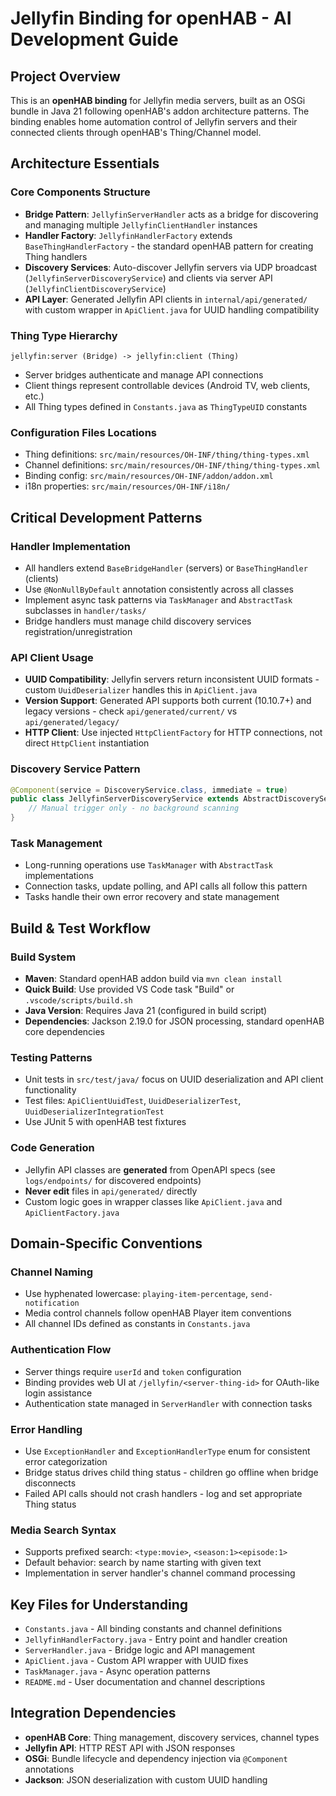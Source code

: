# Jellyfin Binding for openHAB - AI Development Guide

## Project Overview
This is an **openHAB binding** for Jellyfin media servers, built as an OSGi bundle in Java 21 following openHAB's addon architecture patterns. The binding enables home automation control of Jellyfin servers and their connected clients through openHAB's Thing/Channel model.

## Architecture Essentials

### Core Components Structure
- **Bridge Pattern**: `JellyfinServerHandler` acts as a bridge for discovering and managing multiple `JellyfinClientHandler` instances
- **Handler Factory**: `JellyfinHandlerFactory` extends `BaseThingHandlerFactory` - the standard openHAB pattern for creating Thing handlers
- **Discovery Services**: Auto-discover Jellyfin servers via UDP broadcast (`JellyfinServerDiscoveryService`) and clients via server API (`JellyfinClientDiscoveryService`)
- **API Layer**: Generated Jellyfin API clients in `internal/api/generated/` with custom wrapper in `ApiClient.java` for UUID handling compatibility

### Thing Type Hierarchy
```
jellyfin:server (Bridge) -> jellyfin:client (Thing)
```
- Server bridges authenticate and manage API connections
- Client things represent controllable devices (Android TV, web clients, etc.)
- All Thing types defined in `Constants.java` as `ThingTypeUID` constants

### Configuration Files Locations
- Thing definitions: `src/main/resources/OH-INF/thing/thing-types.xml`
- Channel definitions: `src/main/resources/OH-INF/thing/thing-types.xml` 
- Binding config: `src/main/resources/OH-INF/addon/addon.xml`
- i18n properties: `src/main/resources/OH-INF/i18n/`

## Critical Development Patterns

### Handler Implementation
- All handlers extend `BaseBridgeHandler` (servers) or `BaseThingHandler` (clients)
- Use `@NonNullByDefault` annotation consistently across all classes
- Implement async task patterns via `TaskManager` and `AbstractTask` subclasses in `handler/tasks/`
- Bridge handlers must manage child discovery services registration/unregistration

### API Client Usage
- **UUID Compatibility**: Jellyfin servers return inconsistent UUID formats - custom `UuidDeserializer` handles this in `ApiClient.java`
- **Version Support**: Generated API supports both current (10.10.7+) and legacy versions - check `api/generated/current/` vs `api/generated/legacy/`
- **HTTP Client**: Use injected `HttpClientFactory` for HTTP connections, not direct `HttpClient` instantiation

### Discovery Service Pattern
```java
@Component(service = DiscoveryService.class, immediate = true)
public class JellyfinServerDiscoveryService extends AbstractDiscoveryService {
    // Manual trigger only - no background scanning
}
```

### Task Management
- Long-running operations use `TaskManager` with `AbstractTask` implementations
- Connection tasks, update polling, and API calls all follow this pattern
- Tasks handle their own error recovery and state management

## Build & Test Workflow

### Build System
- **Maven**: Standard openHAB addon build via `mvn clean install`
- **Quick Build**: Use provided VS Code task "Build" or `.vscode/scripts/build.sh`
- **Java Version**: Requires Java 21 (configured in build script)
- **Dependencies**: Jackson 2.19.0 for JSON processing, standard openHAB core dependencies

### Testing Patterns
- Unit tests in `src/test/java/` focus on UUID deserialization and API client functionality
- Test files: `ApiClientUuidTest`, `UuidDeserializerTest`, `UuidDeserializerIntegrationTest`
- Use JUnit 5 with openHAB test fixtures

### Code Generation
- Jellyfin API classes are **generated** from OpenAPI specs (see `logs/endpoints/` for discovered endpoints)
- **Never edit** files in `api/generated/` directly
- Custom logic goes in wrapper classes like `ApiClient.java` and `ApiClientFactory.java`

## Domain-Specific Conventions

### Channel Naming
- Use hyphenated lowercase: `playing-item-percentage`, `send-notification`
- Media control channels follow openHAB Player item conventions
- All channel IDs defined as constants in `Constants.java`

### Authentication Flow
- Server things require `userId` and `token` configuration
- Binding provides web UI at `/jellyfin/<server-thing-id>` for OAuth-like login assistance
- Authentication state managed in `ServerHandler` with connection tasks

### Error Handling
- Use `ExceptionHandler` and `ExceptionHandlerType` enum for consistent error categorization
- Bridge status drives child thing status - children go offline when bridge disconnects
- Failed API calls should not crash handlers - log and set appropriate Thing status

### Media Search Syntax
- Supports prefixed search: `<type:movie>`, `<season:1><episode:1>` 
- Default behavior: search by name starting with given text
- Implementation in server handler's channel command processing

## Key Files for Understanding
- `Constants.java` - All binding constants and channel definitions
- `JellyfinHandlerFactory.java` - Entry point and handler creation
- `ServerHandler.java` - Bridge logic and API management  
- `ApiClient.java` - Custom API wrapper with UUID fixes
- `TaskManager.java` - Async operation patterns
- `README.md` - User documentation and channel descriptions

## Integration Dependencies
- **openHAB Core**: Thing management, discovery services, channel types
- **Jellyfin API**: HTTP REST API with JSON responses
- **OSGi**: Bundle lifecycle and dependency injection via `@Component` annotations
- **Jackson**: JSON deserialization with custom UUID handling